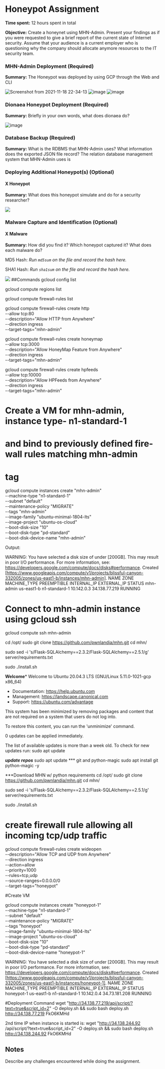 # Honeypot Assignment

**Time spent:** 12 hours spent in total

**Objective:** Create a honeynet using MHN-Admin. Present your findings as if you were requested to give a brief report of the current state of Internet security. Assume that your audience is a current employer who is questioning why the company should allocate anymore resources to the IT security team.

### MHN-Admin Deployment (Required)

**Summary:** 
The Honeypot was deployed by using GCP through the Web and CLI 

![Screenshot from 2021-11-18 22-34-13](https://user-images.githubusercontent.com/67130044/142576614-081f56ee-29fe-469a-972c-4c02f967dd31.png)
![image](https://user-images.githubusercontent.com/67130044/142576669-ee716992-8208-4b63-af2c-7cbbb180b85c.png)
![image](https://user-images.githubusercontent.com/67130044/142582490-3f7ab8ba-8328-44af-a883-56f7c97c5e7e.png)


### Dionaea Honeypot Deployment (Required)

**Summary:** Briefly in your own words, what does dionaea do?

![image](https://user-images.githubusercontent.com/67130044/142578118-2d476273-d0f3-436b-97da-eb0bcadddbdc.png)

### Database Backup (Required) 

**Summary:** What is the RDBMS that MHN-Admin uses? What information does the exported JSON file record?
The relation database management system that MHN-Admin uses is 



### Deploying Additional Honeypot(s) (Optional)

#### X Honeypot

**Summary:** What does this honeypot simulate and do for a security researcher?

<img src="x-honeypot.gif">

### Malware Capture and Identification (Optional)

#### X Malware

**Summary:** How did you find it? Which honeypot captured it? What does each malware do?

MD5 Hash: *Run `md5sum` on the file and record the hash here.*

SHA1 Hash: *Run `sha1sum` on the file and record the hash here.*

<img src="x-malware.gif">
##Commands
gcloud config list

gcloud compute regions list


gcloud compute firewall-rules list

gcloud compute firewall-rules create http \
    --allow tcp:80 \
    --description="Allow HTTP from Anywhere" \
    --direction ingress \
    --target-tags="mhn-admin"

gcloud compute firewall-rules create honeymap \
    --allow tcp:3000 \
    --description="Allow HoneyMap Feature from Anywhere" \
    --direction ingress \
    --target-tags="mhn-admin"

gcloud compute firewall-rules create hpfeeds \
    --allow tcp:10000 \
    --description="Allow HPFeeds from Anywhere" \
    --direction ingress \
    --target-tags="mhn-admin"

# Create a VM for mhn-admin, instance type- n1-standard-1
# and bind to previously defined fire-wall rules matching mhn-admin
# tag
gcloud compute instances create "mhn-admin" \
    --machine-type "n1-standard-1" \
    --subnet "default" \
    --maintenance-policy "MIGRATE" \
    --tags "mhn-admin" \
    --image-family "ubuntu-minimal-1804-lts" \
    --image-project "ubuntu-os-cloud" \
    --boot-disk-size "10" \
    --boot-disk-type "pd-standard" \
    --boot-disk-device-name "mhn-admin"



Output:


WARNING: You have selected a disk size of under [200GB]. This may result in poor I/O performance. For more information, see: https://developers.google.com/compute/docs/disks#performance.
Created [https://www.googleapis.com/compute/v1/projects/blissful-canyon-332005/zones/us-east1-b/instances/mhn-admin].
NAME       ZONE        MACHINE_TYPE   PREEMPTIBLE  INTERNAL_IP  EXTERNAL_IP    STATUS
mhn-admin  us-east1-b  n1-standard-1               10.142.0.3   34.138.77.219  RUNNING

# Connect to mhn-admin instance using gcloud ssh
gcloud compute ssh mhn-admin


cd /opt/
sudo git clone https://github.com/pwnlandia/mhn.git
cd mhn/

sudo sed -i 's/Flask-SQLAlchemy==2.3.2/Flask-SQLAlchemy==2.5.1/g' server/requirements.txt

sudo ./install.sh









****Welcome*****
Welcome to Ubuntu 20.04.3 LTS (GNU/Linux 5.11.0-1021-gcp x86_64)

 * Documentation:  https://help.ubuntu.com
 * Management:     https://landscape.canonical.com
 * Support:        https://ubuntu.com/advantage


This system has been minimized by removing packages and content that are
not required on a system that users do not log into.

To restore this content, you can run the 'unminimize' command.

0 updates can be applied immediately.


The list of available updates is more than a week old.
To check for new updates run: sudo apt update



***update repos***
sudo apt update
*** git and python-magic 
sudo apt install git python-magic -y


***Download MHN w/ python requirements
cd /opt/
sudo git clone https://github.com/pwnlandia/mhn.git
cd mhn/

sudo sed -i 's/Flask-SQLAlchemy==2.3.2/Flask-SQLAlchemy==2.5.1/g' server/requirements.txt

sudo ./install.sh

# create firewall rule allowing all incoming tcp/udp traffic
gcloud compute firewall-rules create wideopen \
    --description="Allow TCP and UDP from Anywhere" \
    --direction ingress \
    --action=allow \
    --priority=1000 \
    --rules=tcp,udp \
    --source-ranges=0.0.0.0/0 \
    --target-tags="honeypot"


#Create VM

gcloud compute instances create "honeypot-1" \
    --machine-type "n1-standard-1" \
    --subnet "default" \
    --maintenance-policy "MIGRATE" \
    --tags "honeypot" \
    --image-family "ubuntu-minimal-1804-lts" \
    --image-project "ubuntu-os-cloud" \
    --boot-disk-size "10" \
    --boot-disk-type "pd-standard" \
    --boot-disk-device-name "honeypot-1"


WARNING: You have selected a disk size of under [200GB]. This may result in poor I/O performance. For more information, see: https://developers.google.com/compute/docs/disks#performance.
Created [https://www.googleapis.com/compute/v1/projects/blissful-canyon-332005/zones/us-east1-b/instances/honeypot-1].
NAME        ZONE        MACHINE_TYPE   PREEMPTIBLE  INTERNAL_IP  EXTERNAL_IP    STATUS
honeypot-1  us-east1-b  n1-standard-1               10.142.0.4   34.73.181.208  RUNNING

#Deployment Command
wget "http://34.138.77.219/api/script/?text=true&script_id=2" -O deploy.sh && sudo bash deploy.sh http://34.138.77.219 FkO6KMHd

2nd time IP when instance is started is: wget "http://34.138.244.92 /api/script/?text=true&script_id=2" -O deploy.sh && sudo bash deploy.sh http://34.138.244.92  FkO6KMHd

## Notes

Describe any challenges encountered while doing the assignment.
